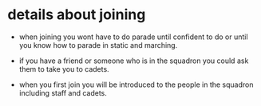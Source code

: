 details about joining
=====================

- when joining you wont have to do parade until confident to do or until you know how to parade in static and marching. 

- if you have a friend or someone who is in the squadron you could ask them to take you to cadets. 

- when you first join you will be introduced to the people in the squadron including staff and cadets.
